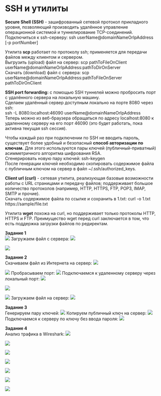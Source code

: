 # SSH и утилиты  
**Secure Shell (SSH)** - зашифрованный сетевой протокол прикладного уровня, позволяющий производить удалённое управление операционной системой и туннелирование TCP-соединений.  
Подключиться к ssh-серверу: ssh userName@domainNameOrIpAddress [-p portNumber]  

Утилита **scp** работает по протоколу ssh; применяется для передачи файлов между клиентом и сервером.  
Выгрузить (upload) файл на сервер: scp pathToFileOnClient userName@domainNameOrIpAddress:pathToDirOnServer  
Скачать (download) файл с сервера: scp userName@domainNameOrIpAddress:pathToFileOnServer pathToDirOnClient  

**SSH port forwarding:** c помощью SSH туннелей можно пробросить порт с удалённого сервера на локальную машину.  
Сделаем удалённый сервер доступным локально на порте 8080 через ssh:  
ssh -L 8080:localhost:46090 userName@domainNameOrIpAddress  
Теперь можно из веб-браузера обращаться по адресу localhost:8080 к удаленному серверу на его порт 46090 (это будет работать, пока активна текущая ssh сессия).  

Чтобы каждый раз при подключении по SSH не вводить пароль, существует более удобный и безопасный **способ авторизации по ключам.** Для этого используются пары ключей (публичный-приватный) асимметричного алгоритма шифрования RSA.  
Сгенерировать новую пару ключей: ssh-keygen  
После генерации ключей необходимо скопировать содержимое файла с публичным ключом на сервер в файл ~/.ssh/authorized_keys.  

**Client url (curl)** - сетевая утилита, реализующая базовые возможности работы с URL страницами и передачу файлов; поддерживает большое количество протоколов (например, HTTP, HTTPS, FTP, POP3, IMAP, SMTP и прочие).  
Скачать содержимое файла по ссылке и сохранить в 1.txt: curl -o 1.txt https://sample/file.txt

Утилита **wget** похожа на curl, но поддерживает только протоколы HTTP, HTTPS и FTP. Преимущество wget перед curl заключается в том, что есть поддержка загрузки файлов по редиректам.  

**Задание 1**  
![](https://raw.githubusercontent.com/MickeyMouseMouse/NetworksLab2021/ssh/ssh/images/task1_1.PNG "")
Загружаем файл с сервера:
![](https://raw.githubusercontent.com/MickeyMouseMouse/NetworksLab2021/ssh/ssh/images/task1_2.PNG "")

![](https://raw.githubusercontent.com/MickeyMouseMouse/NetworksLab2021/ssh/ssh/images/task1_3.PNG "")

**Задание 2**  
Скачиваем файл из Интернета на сервер:
![](https://raw.githubusercontent.com/MickeyMouseMouse/NetworksLab2021/ssh/ssh/images/task2_1.PNG "")

![](https://raw.githubusercontent.com/MickeyMouseMouse/NetworksLab2021/ssh/ssh/images/task2_2.PNG "")
Пробрасываем порт:
![](https://raw.githubusercontent.com/MickeyMouseMouse/NetworksLab2021/ssh/ssh/images/task2_3.PNG "")
Подключаемся к удаленному серверу через локальный порт:
![](https://raw.githubusercontent.com/MickeyMouseMouse/NetworksLab2021/ssh/ssh/images/task2_4.PNG "")

![](https://raw.githubusercontent.com/MickeyMouseMouse/NetworksLab2021/ssh/ssh/images/task2_5.PNG "")

![](https://raw.githubusercontent.com/MickeyMouseMouse/NetworksLab2021/ssh/ssh/images/task2_6.PNG "")
Загружаем файл на сервер:
![](https://raw.githubusercontent.com/MickeyMouseMouse/NetworksLab2021/ssh/ssh/images/task2_7.PNG "")

**Задание 3**  
Генерируем пару ключей:
![](https://raw.githubusercontent.com/MickeyMouseMouse/NetworksLab2021/ssh/ssh/images/task3_1.PNG "")
Копируем публичный ключ на сервер:
![](https://raw.githubusercontent.com/MickeyMouseMouse/NetworksLab2021/ssh/ssh/images/task3_2.PNG "")
Подключаемся к серверу по ключу без ввода пароля:
![](https://raw.githubusercontent.com/MickeyMouseMouse/NetworksLab2021/ssh/ssh/images/task3_3.PNG "")

**Задание 4**  
Анализ трафика в Wireshark:
![](https://raw.githubusercontent.com/MickeyMouseMouse/NetworksLab2021/ssh/ssh/images/task4_1.PNG "")

![](https://raw.githubusercontent.com/MickeyMouseMouse/NetworksLab2021/ssh/ssh/images/task4_2.PNG "")

![](https://raw.githubusercontent.com/MickeyMouseMouse/NetworksLab2021/ssh/ssh/images/task4_3.PNG "")

![](https://raw.githubusercontent.com/MickeyMouseMouse/NetworksLab2021/ssh/ssh/images/task4_4.PNG "")

![](https://raw.githubusercontent.com/MickeyMouseMouse/NetworksLab2021/ssh/ssh/images/task4_5.PNG "")

![](https://raw.githubusercontent.com/MickeyMouseMouse/NetworksLab2021/ssh/ssh/images/task4_6.PNG "")

![](https://raw.githubusercontent.com/MickeyMouseMouse/NetworksLab2021/ssh/ssh/images/task4_7.PNG "")